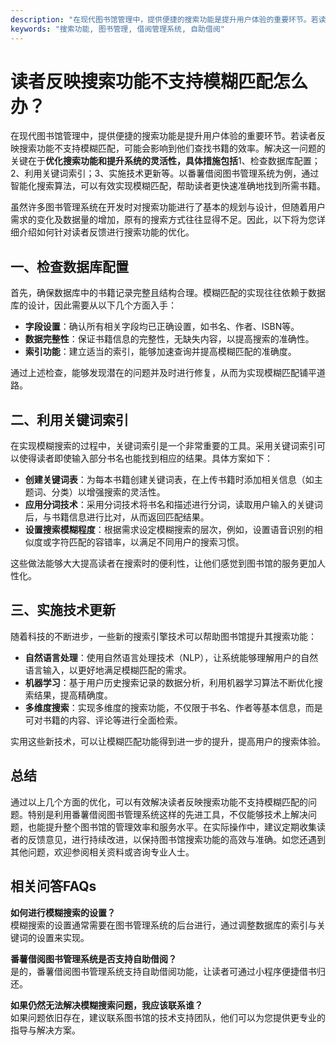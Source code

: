 ```yaml
---
description: "在现代图书馆管理中，提供便捷的搜索功能是提升用户体验的重要环节。若读者反映搜索功能不支持模糊匹配，可能会影响到他们查找书籍的效率。解决这一问题的关键在于**优化搜索功能和提升系统的灵活性，具体措施包括**1、检查数据库配置；2、利用关键词索引；3、实施技术更新等。以番薯借阅图书管理系统为例，通过智能化搜索算法，可以有效实现模糊匹配，帮助读者更快速准确地找到所需书籍。"
keywords: "搜索功能, 图书管理, 借阅管理系统, 自助借阅"
---
```

# 读者反映搜索功能不支持模糊匹配怎么办？

在现代图书馆管理中，提供便捷的搜索功能是提升用户体验的重要环节。若读者反映搜索功能不支持模糊匹配，可能会影响到他们查找书籍的效率。解决这一问题的关键在于**优化搜索功能和提升系统的灵活性，具体措施包括**1、检查数据库配置；2、利用关键词索引；3、实施技术更新等。以番薯借阅图书管理系统为例，通过智能化搜索算法，可以有效实现模糊匹配，帮助读者更快速准确地找到所需书籍。

虽然许多图书管理系统在开发时对搜索功能进行了基本的规划与设计，但随着用户需求的变化及数据量的增加，原有的搜索方式往往显得不足。因此，以下将为您详细介绍如何针对读者反馈进行搜索功能的优化。

## 一、检查数据库配置

首先，确保数据库中的书籍记录完整且结构合理。模糊匹配的实现往往依赖于数据库的设计，因此需要从以下几个方面入手：

- **字段设置**：确认所有相关字段均已正确设置，如书名、作者、ISBN等。
- **数据完整性**：保证书籍信息的完整性，无缺失内容，以提高搜索的准确性。
- **索引功能**：建立适当的索引，能够加速查询并提高模糊匹配的准确度。

通过上述检查，能够发现潜在的问题并及时进行修复，从而为实现模糊匹配铺平道路。

## 二、利用关键词索引

在实现模糊搜索的过程中，关键词索引是一个非常重要的工具。采用关键词索引可以使得读者即使输入部分书名也能找到相应的结果。具体方案如下：

- **创建关键词表**：为每本书籍创建关键词表，在上传书籍时添加相关信息（如主题词、分类）以增强搜索的灵活性。
- **应用分词技术**：采用分词技术将书名和描述进行分词，读取用户输入的关键词后，与书籍信息进行比对，从而返回匹配结果。
- **设置搜索模糊程度**：根据需求设定模糊搜索的层次，例如，设置语音识别的相似度或字符匹配的容错率，以满足不同用户的搜索习惯。

这些做法能够大大提高读者在搜索时的便利性，让他们感觉到图书馆的服务更加人性化。

## 三、实施技术更新

随着科技的不断进步，一些新的搜索引擎技术可以帮助图书馆提升其搜索功能：

- **自然语言处理**：使用自然语言处理技术（NLP），让系统能够理解用户的自然语言输入，以更好地满足模糊匹配的需求。
- **机器学习**：基于用户历史搜索记录的数据分析，利用机器学习算法不断优化搜索结果，提高精确度。
- **多维度搜索**：实现多维度的搜索功能，不仅限于书名、作者等基本信息，而是可对书籍的内容、评论等进行全面检索。

实用这些新技术，可以让模糊匹配功能得到进一步的提升，提高用户的搜索体验。

## 总结

通过以上几个方面的优化，可以有效解决读者反映搜索功能不支持模糊匹配的问题。特别是利用番薯借阅图书管理系统这样的先进工具，不仅能够技术上解决问题，也能提升整个图书馆的管理效率和服务水平。在实际操作中，建议定期收集读者的反馈意见，进行持续改进，以保持图书馆搜索功能的高效与准确。如您还遇到其他问题，欢迎参阅相关资料或咨询专业人士。

## 相关问答FAQs

**如何进行模糊搜索的设置？**  
模糊搜索的设置通常需要在图书管理系统的后台进行，通过调整数据库的索引与关键词的设置来实现。

**番薯借阅图书管理系统是否支持自助借阅？**  
是的，番薯借阅图书管理系统支持自助借阅功能，让读者可通过小程序便捷借书归还。

**如果仍然无法解决模糊搜索问题，我应该联系谁？**  
如果问题依旧存在，建议联系图书馆的技术支持团队，他们可以为您提供更专业的指导与解决方案。
